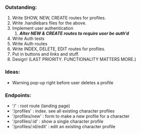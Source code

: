 ### Outstanding:

1. Write SHOW, NEW, CREATE routes for profiles.
1. Write .handlebars files for the above.
1. Implement user authentication
   1. **_Alter NEW & CREATE routes to require user be auth'd_**
1. Write Auth tests
1. Write Auth routes
1. Write INDEX, DELETE, EDIT routes for profiles.
1. Put in buttons and links and stuff.
1. Design! (LAST PRIORITY. FUNCTIONALITY MATTERS MORE.)

### Ideas:

- Warning pop-up right before user deletes a profile

### Endpoints:

- '/' : root route (landing page)
- '/profiles' : index. see all existing character profiles
- '/profiles/new' : form to make a new profile for a character
- '/profiles/:id' : show a single character profile
- '/profiles/:id/edit' : edit an existing character profile
